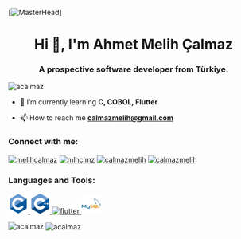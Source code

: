 [![MasterHead](https://patika-cohorts-prod.s3-eu-central-1.amazonaws.com/editor/W4RYGBDFmCDT3Tqw7/7EpDNhWPwepokCviG-image.png)]
<h1 align="center">Hi 👋, I'm Ahmet Melih Çalmaz</h1>
<h3 align="center">A prospective software developer from Türkiye.</h3>


<p align="left"> <img src="https://komarev.com/ghpvc/?username=acalmaz&label=Profile%20views&color=0e75b6&style=flat" alt="acalmaz" /> </p>

- 🌱 I’m currently learning **C, COBOL, Flutter**

- 📫 How to reach me **calmazmelih@gmail.com**

<h3 align="left">Connect with me:</h3>
<p align="left">
<a href="https://linkedin.com/in/melihcalmaz" target="blank"><img align="center" src="https://raw.githubusercontent.com/rahuldkjain/github-profile-readme-generator/master/src/images/icons/Social/linked-in-alt.svg" alt="melihcalmaz" height="30" width="40" /></a>
<a href="https://instagram.com/mlhclmz" target="blank"><img align="center" src="https://raw.githubusercontent.com/rahuldkjain/github-profile-readme-generator/master/src/images/icons/Social/instagram.svg" alt="mlhclmz" height="30" width="40" /></a>
<a href="https://medium.com/calmazmelih" target="blank"><img align="center" src="https://raw.githubusercontent.com/rahuldkjain/github-profile-readme-generator/master/src/images/icons/Social/medium.svg" alt="calmazmelih" height="30" width="40" /></a>
<a href="https://www.hackerrank.com/calmazmelih" target="blank"><img align="center" src="https://raw.githubusercontent.com/rahuldkjain/github-profile-readme-generator/master/src/images/icons/Social/hackerrank.svg" alt="calmazmelih" height="30" width="40" /></a>
</p>

<h3 align="left">Languages and Tools:</h3>
<p align="left"> <a href="https://www.cprogramming.com/" target="_blank" rel="noreferrer"> <img src="https://raw.githubusercontent.com/devicons/devicon/master/icons/c/c-original.svg" alt="c" width="40" height="40"/> </a> <a href="https://www.w3schools.com/cpp/" target="_blank" rel="noreferrer"> <img src="https://raw.githubusercontent.com/devicons/devicon/master/icons/cplusplus/cplusplus-original.svg" alt="cplusplus" width="40" height="40"/> </a> <a href="https://flutter.dev" target="_blank" rel="noreferrer"> <img src="https://www.vectorlogo.zone/logos/flutterio/flutterio-icon.svg" alt="flutter" width="40" height="40"/> </a> <a href="https://www.mysql.com/" target="_blank" rel="noreferrer"> <img src="https://raw.githubusercontent.com/devicons/devicon/master/icons/mysql/mysql-original-wordmark.svg" alt="mysql" width="40" height="40"/> </a> </p>

<p><img align="left" src="https://github-readme-stats.vercel.app/api/top-langs?username=acalmaz&show_icons=true&locale=en&layout=compact" alt="acalmaz" /></p>

<p>&nbsp;<img align="center" src="https://github-readme-stats.vercel.app/api?username=acalmaz&show_icons=true&locale=en" alt="acalmaz" /></p>

